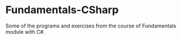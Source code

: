 # Fundamentals-CSharp
Some of the programs and exercises from the course of Fundamentals module with C#.
